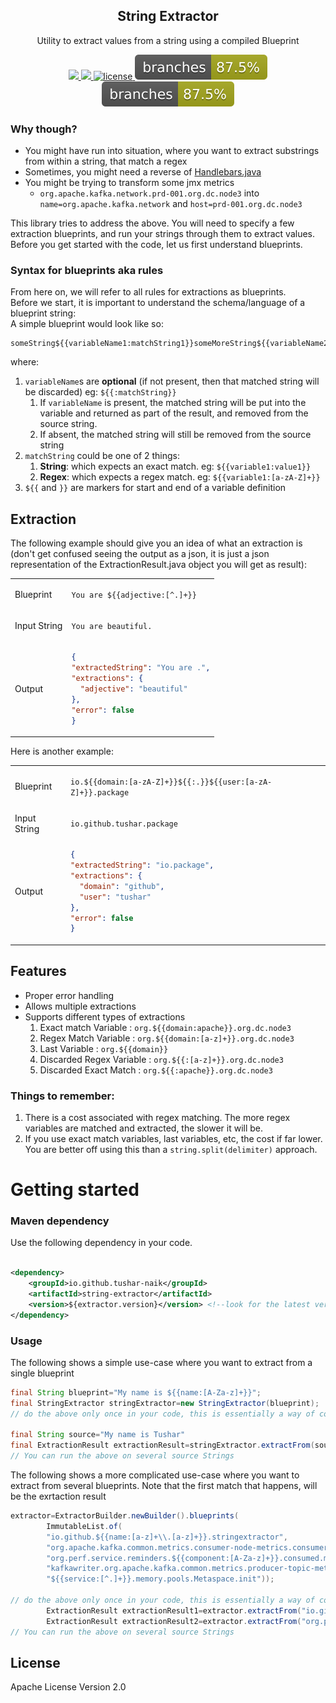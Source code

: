 <p align="center">
  <h2 align="center">String Extractor</h2>
  <p align="center">Utility to extract values from a string using a compiled Blueprint<p>
  <p align="center">
    <a href="https://github.com/Tushar-Naik/string-extractor/actions">
    	<img src="https://github.com/tushar-naik/string-extractor/actions/workflows/actions.yml/badge.svg"/>
    </a>
    <a href="https://s01.oss.sonatype.org/content/repositories/releases/io/github/tushar-naik/string-extractor/">
    	<img src="https://img.shields.io/maven-central/v/io.github.tushar-naik/string-extractor"/>
    </a>
    <a href="https://github.com/Tushar-Naik/string-extractor/blob/master/LICENSE">
    	<img src="https://img.shields.io/github/license/tushar-naik/string-extractor" alt="license" />
    </a>
    <a href=".github/badges/jacoco.svg">
    	<img src=".github/badges/branches.svg"/>
    </a>
    <a href=".github/badges/jacoco.svg">
    	<img src=".github/badges/branches.svg"/>
    </a>
  </p>
</p>

### Why though?

- You might have run into situation, where you want to extract substrings from within a string, that match a regex
- Sometimes, you might need a reverse of [Handlebars.java](https://github.com/jknack/handlebars.java)
- You might be trying to transform some jmx metrics
    - `org.apache.kafka.network.prd-001.org.dc.node3`
      into <br> `name=org.apache.kafka.network` and `host=prd-001.org.dc.node3`

This library tries to address the above.
You will need to specify a few extraction blueprints, and run your strings through them to extract values.
Before you get started with the code, let us first understand blueprints.

### Syntax for blueprints aka rules

From here on, we will refer to all rules for extractions as blueprints.<br>
Before we start, it is important to understand the schema/language of a blueprint string:<br>
A simple blueprint would look like so:<br>

```text
someString${{variableName1:matchString1}}someMoreString${{variableName2:matchString2}}
```

where:

1. `variableName`s are **optional** (if not present, then that matched string will be discarded) eg: `${{:matchString}}`
    1. If `variableName` is present, the matched string will be put into the variable and returned as part of the
       result, and removed from the source string.
    2. If absent, the matched string will still be removed from the source string
2. `matchString` could be one of 2 things:
    1. **String**: which expects an exact match. eg: `${{variable1:value1}}`
    2. **Regex**: which expects a regex match. eg: `${{variable1:[a-zA-Z]+}}`
3. `${{` and `}}` are markers for start and end of a variable definition

## Extraction

The following example should give you an idea of what an extraction is (don't get confused seeing the output as a json,
it is just a json representation of the ExtractionResult.java object you will get as result):<br>
<table>
<tr><td>Blueprint</td>
<td>

`You are ${{adjective:[^.]+}}`
</td>
</tr>
<tr><td>Input String</td><td>

`You are beautiful.`
</td></tr>
<tr><td>Output</td><td>

  ```json
{
  "extractedString": "You are .",
  "extractions": {
    "adjective": "beautiful"
  },
  "error": false
}
  ```

</table>
Here is another example: 
<table>
<tr><td>Blueprint</td>
<td>

`io.${{domain:[a-zA-Z]+}}${{:.}}${{user:[a-zA-Z]+}}.package`
</td>
</tr>
<tr><td>Input String</td><td>

`io.github.tushar.package`
</td></tr>
<tr><td>Output</td><td>

  ```json
{
  "extractedString": "io.package",
  "extractions": {
    "domain": "github",
    "user": "tushar"
  },
  "error": false
}
  ```

</table>

## Features

- Proper error handling
- Allows multiple extractions
- Supports different types of extractions
    1. Exact match Variable     : `org.${{domain:apache}}.org.dc.node3`
    2. Regex Match Variable     : `org.${{domain:[a-z]+}}.org.dc.node3`
    3. Last Variable            : `org.${{domain}}`
    4. Discarded Regex Variable : `org.${{:[a-z]+}}.org.dc.node3`
    5. Discarded Exact Match    : `org.${{:apache}}.org.dc.node3`

### Things to remember:

1. There is a cost associated with regex matching. The more regex variables are matched and extracted, the slower it
   will be.
2. If you use exact match variables, last variables, etc, the cost if far lower. You are better off using this than
   a `string.split(delimiter)` approach.

# Getting started

### Maven dependency

Use the following dependency in your code.

```xml

<dependency>
    <groupId>io.github.tushar-naik</groupId>
    <artifactId>string-extractor</artifactId>
    <version>${extractor.version}</version> <!--look for the latest version on top-->
</dependency>
```

### Usage

The following shows a simple use-case where you want to extract from a single blueprint

```java
final String blueprint="My name is ${{name:[A-Za-z]+}}";
final StringExtractor stringExtractor=new StringExtractor(blueprint);
// do the above only once in your code, this is essentially a way of compiling the blueprint and the regexes involved

final String source="My name is Tushar"
final ExtractionResult extractionResult=stringExtractor.extractFrom(source);
// You can run the above on several source Strings

```

The following shows a more complicated use-case where you want to extract from several blueprints. Note that the first
match that happens, will be the exrtaction result

```java
extractor=ExtractorBuilder.newBuilder().blueprints(
        ImmutableList.of(
        "io.github.${{name:[a-z]+\\.[a-z]+}}.stringextractor",
        "org.apache.kafka.common.metrics.consumer-node-metrics.consumer-1.${{node:node-[0-9]+}}.outgoing-byte-rate",
        "org.perf.service.reminders.${{component:[A-Za-z]+}}.consumed.m5_rate",
        "kafkawriter.org.apache.kafka.common.metrics.producer-topic-metrics.kafka-sink_${{host:(stg|prd)-[a-z0-9]+.org.[a-z0-9]+}}.offerengine_source.record-send-total",
        "${{service:[^.]+}}.memory.pools.Metaspace.init"));

// do the above only once in your code, this is essentially a way of compiling the blueprints and the regexes involved
        ExtractionResult extractionResult1=extractor.extractFrom("io.github.tushar.naik.stringextractor");
        ExtractionResult extractionResult2=extractor.extractFrom("org.perf.service.reminders.rabbitmq.consumed.m5_rate");
// You can run the above on several source Strings

```

## License

Apache License Version 2.0
